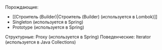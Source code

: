 Порождающие:
 - [[Строитель (Builder)|Строитель (Builder) (используется в Lombok)]]
 - Singleton (используется в Spring)
 - Prototype (используется в Spring)

Структурные: Proxy (используется в Spring)
Поведенческие: Iterator (используется в Java Collections)